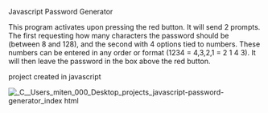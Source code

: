 Javascript Password Generator

This program activates upon pressing the red button. It will send 2 prompts. The first requesting how many characters the password should be (between 8 and 128), and the second with 4 options tied to numbers. These numbers can be entered in any order or format (1234 = 4,3,2,1 = 2 1 4 3). It will then leave the password in the box above the red button.

project created in javascript


![_C__Users_miten_000_Desktop_projects_javascript-password-generator_index html](https://user-images.githubusercontent.com/88948869/136698591-cbee77db-17cb-4388-8e8d-d30f88118a80.png)
